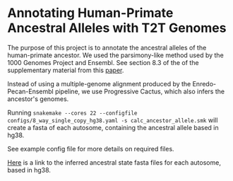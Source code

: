# Annotating Human-Primate Ancestral Alleles with T2T Genomes

The purpose of this project is to annotate the ancestral alleles of the human-primate ancestor. We used the parsimony-like method used by the 1000 Genomes Project and Ensembl. See section 8.3 of the of the supplementary material from this [paper](https://www.nature.com/articles/nature15393).

Instead of using a multiple-genome alignment produced by the Enredo-Pecan-Ensembl pipeline, we use Progressive Cactus, which also infers the ancestor's genomes. 

Running `snakemake --cores 22 --configfile configs/8_way_single_copy_hg38.yaml -s calc_ancestor_allele.smk` will create a fasta of each autosome, containing the ancestral allele based in hg38.

See example config file for more details on required files.

[Here](https://drive.google.com/drive/folders/1-zOHfWBJ9sLgWg5vWBe0fFZZYzkE1yK5?usp=sharing) is a link to the inferred ancestral state fasta files for each autosome, based in hg38.
